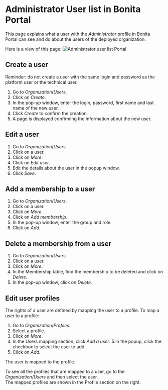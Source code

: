 # Administrator User list in Bonita Portal

This page explains what a user with the _Administrator_ profile in Bonita Portal can see and do about the users of the deployed organization.

Here is a view of this page:
![Administrator user list Portal](images/UI2021.1/user-list-portal.png)<!--{.img-responsive}-->

## Create a user

Reminder: do not create a user with the same login and password as the platform user or the technical user. 

1. Go to _Organization_/_Users_.
2. Click on _Create_.
3. In the pop-up window, enter the login, password, first name and last name of the new user.
4. Click _Create_ to confirm the creation.
5. A page is displayed confirming the information about the new user.

## Edit a user
1. Go to _Organization_/_Users_.
2. Click on a user.
3. Click on _More_.
4. Click on _Edit user_.
5. Edit the details about the user in the popup window.
6. Click _Save_.

## Add a membership to a user
1. Go to _Organization_/_Users_.
2. Click on a user.
3. Click on _More_.
4. Click on _Add membership_.
5. In the pop-up window, enter the group and role.
6. Click on _Add_.

## Delete a membership from a user
1. Go to _Organization_/_Users_.
2. Click on a user.
3. Click on _More_.
4. In the Membership table, find the membership to be deleted and click on _Delete_.
5. In the pop-up window, click on _Delete_.

## Edit user profiles
The rights of a user are defined by mapping the user to a profile. 
To map a user to a profile:
1. Go to _Organization_/_Profiles_.
2. Select a profile.
3. Click on _More_.
4. In the Users mapping section, click _Add a user_.
5.In the popup, click the checkbox to select the user to add.
6. Click on _Add_.

The user is mapped to the profile.

To see all the profiles that are mapped to a user, go to the _Organization_/_Users_ and then select the user.  
The mapped profiles are shown in the Profile section on the right.
